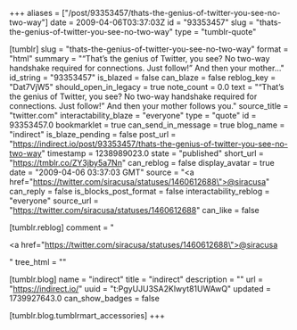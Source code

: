 +++
aliases = ["/post/93353457/thats-the-genius-of-twitter-you-see-no-two-way"]
date = 2009-04-06T03:37:03Z
id = "93353457"
slug = "thats-the-genius-of-twitter-you-see-no-two-way"
type = "tumblr-quote"

[tumblr]
slug = "thats-the-genius-of-twitter-you-see-no-two-way"
format = "html"
summary = "“That’s the genius of Twitter, you see? No two-way handshake required for connections. Just follow!” And then your mother..."
id_string = "93353457"
is_blazed = false
can_blaze = false
reblog_key = "Dat7VjW5"
should_open_in_legacy = true
note_count = 0.0
text = "&ldquo;That&rsquo;s the genius of Twitter, you see? No two-way handshake required for connections. Just follow!&rdquo; And then your mother follows you."
source_title = "twitter.com"
interactability_blaze = "everyone"
type = "quote"
id = 93353457.0
bookmarklet = true
can_send_in_message = true
blog_name = "indirect"
is_blaze_pending = false
post_url = "https://indirect.io/post/93353457/thats-the-genius-of-twitter-you-see-no-two-way"
timestamp = 1238989023.0
state = "published"
short_url = "https://tmblr.co/ZY3jby5a7Nn"
can_reblog = false
display_avatar = true
date = "2009-04-06 03:37:03 GMT"
source = "<a href=\"https://twitter.com/siracusa/statuses/1460612688\">@siracusa</a>"
can_reply = false
is_blocks_post_format = false
interactability_reblog = "everyone"
source_url = "https://twitter.com/siracusa/statuses/1460612688"
can_like = false

[tumblr.reblog]
comment = "<p><a href=\"https://twitter.com/siracusa/statuses/1460612688\">@siracusa</a></p>"
tree_html = ""

[tumblr.blog]
name = "indirect"
title = "indirect"
description = ""
url = "https://indirect.io/"
uuid = "t:PgyUJU3SA2Klwyt81UWAwQ"
updated = 1739927643.0
can_show_badges = false

[tumblr.blog.tumblrmart_accessories]
+++
